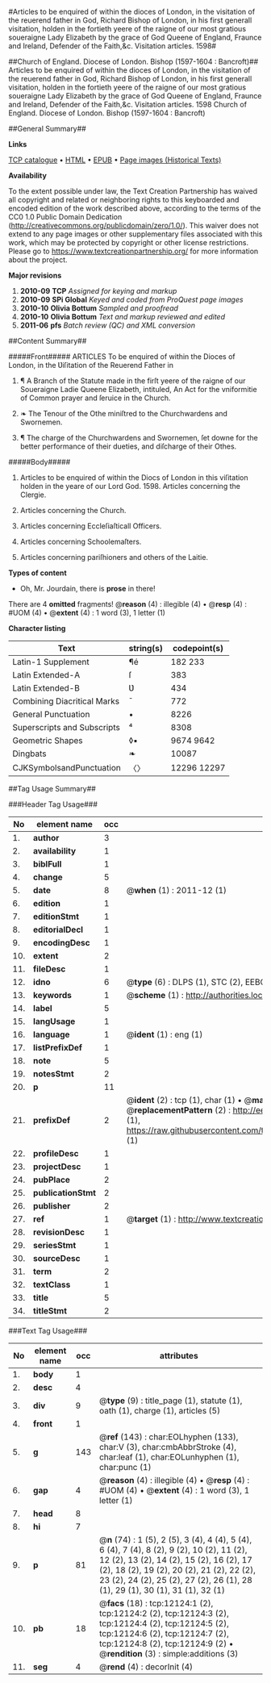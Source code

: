 #Articles to be enquired of within the dioces of London, in the visitation of the reuerend father in God, Richard Bishop of London, in his first generall visitation, holden in the fortieth yeere of the raigne of our most gratious soueraigne Lady Elizabeth by the grace of God Queene of England, Fraunce and Ireland, Defender of the Faith,&c. Visitation articles. 1598#

##Church of England. Diocese of London. Bishop (1597-1604 : Bancroft)##
Articles to be enquired of within the dioces of London, in the visitation of the reuerend father in God, Richard Bishop of London, in his first generall visitation, holden in the fortieth yeere of the raigne of our most gratious soueraigne Lady Elizabeth by the grace of God Queene of England, Fraunce and Ireland, Defender of the Faith,&c.
Visitation articles. 1598
Church of England. Diocese of London. Bishop (1597-1604 : Bancroft)

##General Summary##

**Links**

[TCP catalogue](http://www.ota.ox.ac.uk/tcp/)  • 
[HTML](http://tei.it.ox.ac.uk/tcp/Texts-HTML/free/A00/A00206.html)  • 
[EPUB](http://tei.it.ox.ac.uk/tcp/Texts-EPUB/free/A00/A00206.epub) • 
[Page images (Historical Texts)](https://historicaltexts.jisc.ac.uk/eebo-99847112e)

**Availability**

To the extent possible under law, the Text Creation Partnership has waived all copyright and related or neighboring rights to this keyboarded and encoded edition of the work described above, according to the terms of the CC0 1.0 Public Domain Dedication (http://creativecommons.org/publicdomain/zero/1.0/). This waiver does not extend to any page images or other supplementary files associated with this work, which may be protected by copyright or other license restrictions. Please go to https://www.textcreationpartnership.org/ for more information about the project.

**Major revisions**

1. __2010-09__ __TCP__ *Assigned for keying and markup*
1. __2010-09__ __SPi Global__ *Keyed and coded from ProQuest page images*
1. __2010-10__ __Olivia Bottum__ *Sampled and proofread*
1. __2010-10__ __Olivia Bottum__ *Text and markup reviewed and edited*
1. __2011-06__ __pfs__ *Batch review (QC) and XML conversion*

##Content Summary##

#####Front#####
ARTICLES To be enquired of within the Dioces of London, in the Ʋiſitation of the Reuerend Father in 
1. ¶ A Branch of the Statute made in the firſt yeere of the raigne of our Soueraigne Ladie Queene Elizabeth, intituled, An Act for the vniformitie of Common prayer and ſeruice in the Church.

1. ❧ The Tenour of the Othe miniſtred to the Churchwardens and Swornemen.

1. ¶ The charge of the Churchwardens and Swornemen, ſet downe for the better performance of their dueties, and diſcharge of their Othes.

#####Body#####

1. Articles to be enquired of within the Diocs of London in this viſitation holden in the yeare of our Lord God. 1598. Articles concerning the Clergie.

1. Articles concerning the Church.

1. Articles concerning Eccleſiaſticall Officers.

1. Articles concerning Schoolemaſters.

1. Articles concerning pariſhioners and others of the Laitie.

**Types of content**

  * Oh, Mr. Jourdain, there is **prose** in there!

There are 4 **omitted** fragments! 
 @__reason__ (4) : illegible (4)  •  @__resp__ (4) : #UOM (4)  •  @__extent__ (4) : 1 word (3), 1 letter (1)

**Character listing**


|Text|string(s)|codepoint(s)|
|---|---|---|
|Latin-1 Supplement|¶é|182 233|
|Latin Extended-A|ſ|383|
|Latin Extended-B|Ʋ|434|
|Combining             Diacritical Marks|̄|772|
|General Punctuation|•|8226|
|Superscripts             and Subscripts|⁴|8308|
|Geometric Shapes|◊▪|9674 9642|
|Dingbats|❧|10087|
|CJKSymbolsandPunctuation|〈〉|12296 12297|

##Tag Usage Summary##

###Header Tag Usage###

|No|element name|occ|attributes|
|---|---|---|---|
|1.|__author__|3||
|2.|__availability__|1||
|3.|__biblFull__|1||
|4.|__change__|5||
|5.|__date__|8| @__when__ (1) : 2011-12 (1)|
|6.|__edition__|1||
|7.|__editionStmt__|1||
|8.|__editorialDecl__|1||
|9.|__encodingDesc__|1||
|10.|__extent__|2||
|11.|__fileDesc__|1||
|12.|__idno__|6| @__type__ (6) : DLPS (1), STC (2), EEBO-CITATION (1), PROQUEST (1), VID (1)|
|13.|__keywords__|1| @__scheme__ (1) : http://authorities.loc.gov/ (1)|
|14.|__label__|5||
|15.|__langUsage__|1||
|16.|__language__|1| @__ident__ (1) : eng (1)|
|17.|__listPrefixDef__|1||
|18.|__note__|5||
|19.|__notesStmt__|2||
|20.|__p__|11||
|21.|__prefixDef__|2| @__ident__ (2) : tcp (1), char (1)  •  @__matchPattern__ (2) : ([0-9\-]+):([0-9IVX]+) (1), (.+) (1)  •  @__replacementPattern__ (2) : http://eebo.chadwyck.com/downloadtiff?vid=$1&page=$2 (1), https://raw.githubusercontent.com/textcreationpartnership/Texts/master/tcpchars.xml#$1 (1)|
|22.|__profileDesc__|1||
|23.|__projectDesc__|1||
|24.|__pubPlace__|2||
|25.|__publicationStmt__|2||
|26.|__publisher__|2||
|27.|__ref__|1| @__target__ (1) : http://www.textcreationpartnership.org/docs/. (1)|
|28.|__revisionDesc__|1||
|29.|__seriesStmt__|1||
|30.|__sourceDesc__|1||
|31.|__term__|2||
|32.|__textClass__|1||
|33.|__title__|5||
|34.|__titleStmt__|2||


###Text Tag Usage###

|No|element name|occ|attributes|
|---|---|---|---|
|1.|__body__|1||
|2.|__desc__|4||
|3.|__div__|9| @__type__ (9) : title_page (1), statute (1), oath (1), charge (1), articles (5)|
|4.|__front__|1||
|5.|__g__|143| @__ref__ (143) : char:EOLhyphen (133), char:V (3), char:cmbAbbrStroke (4), char:leaf (1), char:EOLunhyphen (1), char:punc (1)|
|6.|__gap__|4| @__reason__ (4) : illegible (4)  •  @__resp__ (4) : #UOM (4)  •  @__extent__ (4) : 1 word (3), 1 letter (1)|
|7.|__head__|8||
|8.|__hi__|7||
|9.|__p__|81| @__n__ (74) : 1 (5), 2 (5), 3 (4), 4 (4), 5 (4), 6 (4), 7 (4), 8 (2), 9 (2), 10 (2), 11 (2), 12 (2), 13 (2), 14 (2), 15 (2), 16 (2), 17 (2), 18 (2), 19 (2), 20 (2), 21 (2), 22 (2), 23 (2), 24 (2), 25 (2), 27 (2), 26 (1), 28 (1), 29 (1), 30 (1), 31 (1), 32 (1)|
|10.|__pb__|18| @__facs__ (18) : tcp:12124:1 (2), tcp:12124:2 (2), tcp:12124:3 (2), tcp:12124:4 (2), tcp:12124:5 (2), tcp:12124:6 (2), tcp:12124:7 (2), tcp:12124:8 (2), tcp:12124:9 (2)  •  @__rendition__ (3) : simple:additions (3)|
|11.|__seg__|4| @__rend__ (4) : decorInit (4)|
